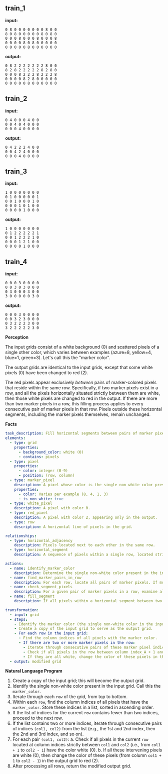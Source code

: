 
## train_1

**input:**
```
0 8 0 0 0 0 0 0 0 8 0 0
8 0 8 0 0 0 0 0 8 0 8 0
0 0 0 8 0 0 0 8 0 0 0 8
0 0 0 0 8 0 8 0 0 0 0 0
0 0 0 0 0 8 0 0 0 0 0 0
```


**output:**
```
0 8 2 2 2 2 2 2 2 8 0 0
8 2 8 2 2 2 2 2 8 2 8 0
0 0 0 8 2 2 2 8 2 2 2 8
0 0 0 0 8 2 8 0 0 0 0 0
0 0 0 0 0 8 0 0 0 0 0 0
```


## train_2

**input:**
```
0 4 0 0 0 4 0 0
0 0 4 0 4 0 0 0
0 0 0 4 0 0 0 0
```


**output:**
```
0 4 2 2 2 4 0 0
0 0 4 2 4 0 0 0
0 0 0 4 0 0 0 0
```


## train_3

**input:**
```
1 0 0 0 0 0 0 0
0 1 0 0 0 0 0 1
0 0 1 0 0 0 1 0
0 0 0 1 0 1 0 0
0 0 0 0 1 0 0 0
```


**output:**
```
1 0 0 0 0 0 0 0
0 1 2 2 2 2 2 1
0 0 1 2 2 2 1 0
0 0 0 1 2 1 0 0
0 0 0 0 1 0 0 0
```


## train_4

**input:**
```
0 0 0 3 0 0 0 0
0 0 3 0 3 0 0 0
0 3 0 0 0 3 0 0
3 0 0 0 0 0 3 0
```


**output:**
```
0 0 0 3 0 0 0 0
0 0 3 2 3 0 0 0
0 3 2 2 2 3 0 0
3 2 2 2 2 2 3 0
```

**Perception**

The input grids consist of a white background (0) and scattered pixels of a single other color, which varies between examples (azure=8, yellow=4, blue=1, green=3). Let's call this the "marker color".

The output grids are identical to the input grids, except that some white pixels (0) have been changed to red (2).

The red pixels appear exclusively *between* pairs of marker-colored pixels that reside within the same row. Specifically, if two marker pixels exist in a row, and all the pixels horizontally situated strictly between them are white, then those white pixels are changed to red in the output. If there are more than two marker pixels in a row, this filling process applies to every consecutive pair of marker pixels in that row. Pixels outside these horizontal segments, including the marker pixels themselves, remain unchanged.

**Facts**


```yaml
task_description: Fill horizontal segments between pairs of marker pixels in each row with red.
elements:
  - type: grid
    properties:
      - background_color: white (0)
      - contains: pixels
  - type: pixel
    properties:
      - color: integer (0-9)
      - position: (row, column)
  - type: marker_pixel
    description: A pixel whose color is the single non-white color present in the input grid.
    properties:
      - color: Varies per example (8, 4, 1, 3)
      - is_non_white: true
  - type: white_pixel
    description: A pixel with color 0.
  - type: red_pixel
    description: A pixel with color 2, appearing only in the output.
  - type: row
    description: A horizontal line of pixels in the grid.

relationships:
  - type: horizontal_adjacency
    description: Pixels located next to each other in the same row.
  - type: horizontal_segment
    description: A sequence of pixels within a single row, located strictly between two marker pixels.

actions:
  - name: identify_marker_color
    description: Determine the single non-white color present in the input grid.
  - name: find_marker_pairs_in_row
    description: For each row, locate all pairs of marker pixels. If more than two exist, consider consecutive pairs (1st-2nd, 2nd-3rd, etc.).
  - name: check_segment_pixels
    description: For a given pair of marker pixels in a row, examine all pixels horizontally between them.
  - name: fill_segment
    description: If all pixels within a horizontal segment between two marker pixels are white (0), change their color to red (2).

transformation:
  - input: grid
  - steps:
    - Identify the marker color (the single non-white color in the input).
    - Create a copy of the input grid to serve as the output grid.
    - For each row in the input grid:
      - Find the column indices of all pixels with the marker color.
      - If there are two or more marker pixels in the row:
        - Iterate through consecutive pairs of these marker pixel indices (index_A, index_B).
        - Check if all pixels in the row between column index_A + 1 and index_B - 1 (inclusive) are white (0).
        - If they are all white, change the color of these pixels in the output grid (from column index_A + 1 to index_B - 1) to red (2).
  - output: modified grid
```


**Natural Language Program**

1.  Create a copy of the input grid; this will become the output grid.
2.  Identify the single non-white color present in the input grid. Call this the `marker_color`.
3.  Iterate through each `row` of the grid, from top to bottom.
4.  Within each `row`, find the column indices of all pixels that have the `marker_color`. Store these indices in a list, sorted in ascending order.
5.  If the list of indices for the current `row` contains fewer than two indices, proceed to the next row.
6.  If the list contains two or more indices, iterate through consecutive pairs of indices `(col1, col2)` from the list (e.g., the 1st and 2nd index, then the 2nd and 3rd index, and so on).
7.  For each pair `(col1, col2)`:
    a.  Check if all pixels in the current `row` located at column indices strictly between `col1` and `col2` (i.e., from `col1 + 1` to `col2 - 1`) have the color white (0).
    b.  If all these intervening pixels are white (0), then change the color of these pixels (from column `col1 + 1` to `col2 - 1`) in the output grid to red (2).
8.  After processing all rows, return the modified output grid.

